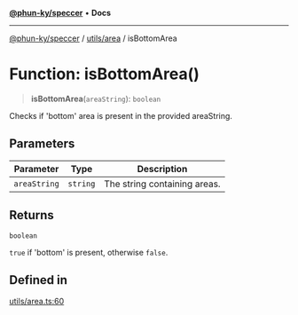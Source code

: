 [**@phun-ky/speccer**](../../../README.md) • **Docs**

***

[@phun-ky/speccer](../../../README.md) / [utils/area](../README.md) / isBottomArea

# Function: isBottomArea()

> **isBottomArea**(`areaString`): `boolean`

Checks if 'bottom' area is present in the provided areaString.

## Parameters

| Parameter | Type | Description |
| ------ | ------ | ------ |
| `areaString` | `string` | The string containing areas. |

## Returns

`boolean`

`true` if 'bottom' is present, otherwise `false`.

## Defined in

[utils/area.ts:60](https://github.com/phun-ky/speccer/blob/main/src/utils/area.ts#L60)
